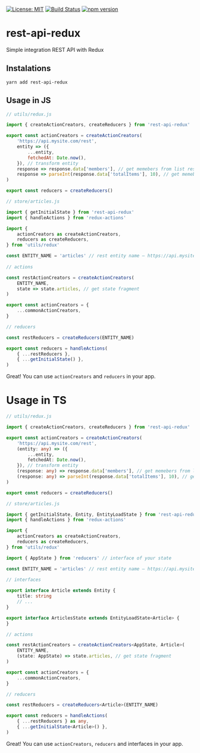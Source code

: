 [![License: MIT](https://img.shields.io/badge/License-MIT-yellow.svg)](https://opensource.org/licenses/MIT)
[![Build Status](https://travis-ci.org/TheNovel/rest-api-redux.svg?branch=master)](https://travis-ci.org/TheNovel/rest-api-redux)
[![npm version](https://badge.fury.io/js/rest-api-redux.svg)](https://badge.fury.io/js/rest-api-redux)

# rest-api-redux

Simple integration REST API with Redux

## Instalations

`yarn add rest-api-redux`

## Usage in JS

```js
// utils/redux.js

import { createActionCreators, createReducers } from 'rest-api-redux'

export const actionCreators = createActionCreators(
    'https://api.mysite.com/rest',
    entity => ({
        ...entity,
        fetchedAt: Date.now(),
    }), // transform entity
    response => response.data['members'], // get memebers from list response
    response => parseInt(response.data['totalItems'], 10), // get memebers from list response
)

export const reducers = createReducers()
```

```js
// store/articles.js

import { getInitialState } from 'rest-api-redux'
import { handleActions } from 'redux-actions'

import {
    actionCreators as createActionCreators,
    reducers as createReducers,
} from 'utils/redux'

const ENTITY_NAME = 'articles' // rest entity name — https://api.mysite.com/rest/articles
 
// actions

const restActionCreators = createActionCreators(
    ENTITY_NAME,
    state => state.articles, // get state fragment
)

export const actionCreators = {
    ...commonActionCreators,
}

// reducers

const restReducers = createReducers(ENTITY_NAME)

export const reducers = handleActions(
    { ...restReducers },
    { ...getInitialState() },
)
```

Great! You can use `actionCreators` and `reducers` in your app.

# Usage in TS

```ts
// utils/redux.js

import { createActionCreators, createReducers } from 'rest-api-redux'

export const actionCreators = createActionCreators(
    'https://api.mysite.com/rest',
    (entity: any) => ({
        ...entity,
        fetchedAt: Date.now(),
    }), // transform entity
    (response: any) => response.data['members'], // get memebers from list response
    (response: any) => parseInt(response.data['totalItems'], 10), // get memebers from list response
)

export const reducers = createReducers()
```

```ts
// store/articles.js

import { getInitialState, Entity, EntityLoadState } from 'rest-api-redux'
import { handleActions } from 'redux-actions'

import {
    actionCreators as createActionCreators,
    reducers as createReducers,
} from 'utils/redux'

import { AppState } from 'reducers' // interface of your state

const ENTITY_NAME = 'articles' // rest entity name — https://api.mysite.com/rest/articles
 
// interfaces

export interface Article extends Entity {
    title: string
    // ...
}

export interface ArticlesState extends EntityLoadState<Article> {
}

// actions

const restActionCreators = createActionCreators<AppState, Article>(
    ENTITY_NAME,
    (state: AppState) => state.articles, // get state fragment
)

export const actionCreators = {
    ...commonActionCreators,
}

// reducers

const restReducers = createReducers<Article>(ENTITY_NAME)

export const reducers = handleActions(
    { ...restReducers } as any,
    { ...getInitialState<Article>() },
)
```

Great! You can use `actionCreators`, `reducers` and interfaces in your app.